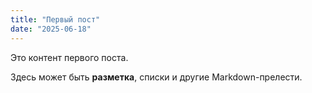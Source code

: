 ```yaml
---
title: "Первый пост"
date: "2025-06-18"
---
```


Это контент первого поста.

Здесь может быть **разметка**, списки и другие Markdown-прелести.
